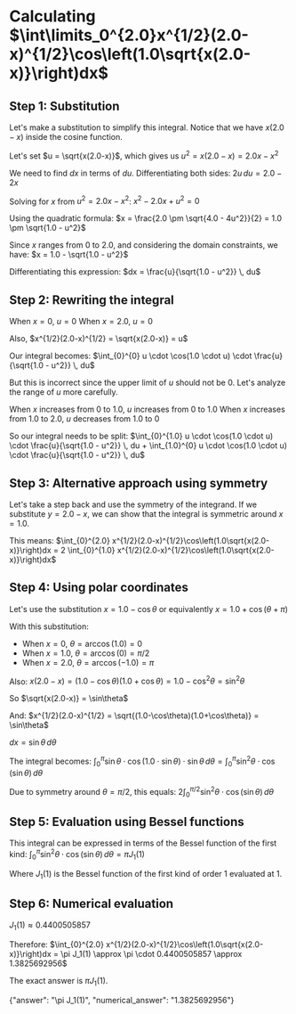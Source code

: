 # Calculating $\int\limits_0^{2.0}x^{1/2}(2.0-x)^{1/2}\cos\left(1.0\sqrt{x(2.0-x)}\right)dx$

## Step 1: Substitution
Let's make a substitution to simplify this integral. Notice that we have $x(2.0-x)$ inside the cosine function. 

Let's set $u = \sqrt{x(2.0-x)}$, which gives us $u^2 = x(2.0-x) = 2.0x - x^2$

We need to find $dx$ in terms of $du$. Differentiating both sides:
$2u \, du = 2.0 - 2x$

Solving for $x$ from $u^2 = 2.0x - x^2$:
$x^2 - 2.0x + u^2 = 0$

Using the quadratic formula:
$x = \frac{2.0 \pm \sqrt{4.0 - 4u^2}}{2} = 1.0 \pm \sqrt{1.0 - u^2}$

Since $x$ ranges from 0 to 2.0, and considering the domain constraints, we have:
$x = 1.0 - \sqrt{1.0 - u^2}$

Differentiating this expression:
$dx = \frac{u}{\sqrt{1.0 - u^2}} \, du$

## Step 2: Rewriting the integral
When $x = 0$, $u = 0$
When $x = 2.0$, $u = 0$

Also, $x^{1/2}(2.0-x)^{1/2} = \sqrt{x(2.0-x)} = u$

Our integral becomes:
$\int_{0}^{0} u \cdot \cos(1.0 \cdot u) \cdot \frac{u}{\sqrt{1.0 - u^2}} \, du$

But this is incorrect since the upper limit of $u$ should not be 0. Let's analyze the range of $u$ more carefully.

When $x$ increases from 0 to 1.0, $u$ increases from 0 to 1.0
When $x$ increases from 1.0 to 2.0, $u$ decreases from 1.0 to 0

So our integral needs to be split:
$\int_{0}^{1.0} u \cdot \cos(1.0 \cdot u) \cdot \frac{u}{\sqrt{1.0 - u^2}} \, du + \int_{1.0}^{0} u \cdot \cos(1.0 \cdot u) \cdot \frac{u}{\sqrt{1.0 - u^2}} \, du$

## Step 3: Alternative approach using symmetry
Let's take a step back and use the symmetry of the integrand. If we substitute $y = 2.0 - x$, we can show that the integral is symmetric around $x = 1.0$.

This means:
$\int_{0}^{2.0} x^{1/2}(2.0-x)^{1/2}\cos\left(1.0\sqrt{x(2.0-x)}\right)dx = 2 \int_{0}^{1.0} x^{1/2}(2.0-x)^{1/2}\cos\left(1.0\sqrt{x(2.0-x)}\right)dx$

## Step 4: Using polar coordinates
Let's use the substitution $x = 1.0 - \cos\theta$ or equivalently $x = 1.0 + \cos(\theta+\pi)$

With this substitution:
- When $x = 0$, $\theta = \arccos(1.0) = 0$
- When $x = 1.0$, $\theta = \arccos(0) = \pi/2$
- When $x = 2.0$, $\theta = \arccos(-1.0) = \pi$

Also:
$x(2.0-x) = (1.0-\cos\theta)(1.0+\cos\theta) = 1.0-\cos^2\theta = \sin^2\theta$

So $\sqrt{x(2.0-x)} = \sin\theta$

And:
$x^{1/2}(2.0-x)^{1/2} = \sqrt{(1.0-\cos\theta)(1.0+\cos\theta)} = \sin\theta$

$dx = \sin\theta \, d\theta$

The integral becomes:
$\int_{0}^{\pi} \sin\theta \cdot \cos(1.0 \cdot \sin\theta) \cdot \sin\theta \, d\theta = \int_{0}^{\pi} \sin^2\theta \cdot \cos(\sin\theta) \, d\theta$

Due to symmetry around $\theta = \pi/2$, this equals:
$2 \int_{0}^{\pi/2} \sin^2\theta \cdot \cos(\sin\theta) \, d\theta$

## Step 5: Evaluation using Bessel functions
This integral can be expressed in terms of the Bessel function of the first kind:
$\int_{0}^{\pi} \sin^2\theta \cdot \cos(\sin\theta) \, d\theta = \pi J_1(1)$

Where $J_1(1)$ is the Bessel function of the first kind of order 1 evaluated at 1.

## Step 6: Numerical evaluation
$J_1(1) \approx 0.4400505857$

Therefore:
$\int_{0}^{2.0} x^{1/2}(2.0-x)^{1/2}\cos\left(1.0\sqrt{x(2.0-x)}\right)dx = \pi J_1(1) \approx \pi \cdot 0.4400505857 \approx 1.3825692956$

The exact answer is $\pi J_1(1)$.

{"answer": "\\pi J_1(1)", "numerical_answer": "1.3825692956"}